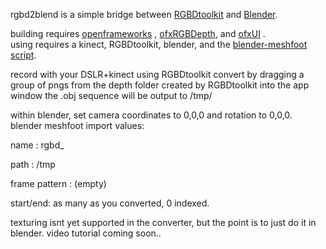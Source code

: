 rgbd2blend is a simple bridge between [RGBDtoolkit](http://rgbdtoolkit.com/) and [Blender](http://www.blender.org/). 

building requires [openframeworks](https://github.com/openframeworks/openFrameworks) ,  [ofxRGBDepth](https://github.com/obviousjim/), and [ofxUI](https://github.com/rezaali/ofxUI) .  
using requires a kinect, RGBDtoolkit, blender, and the [blender-meshfoot script](http://blenderartists.org/forum/showthread.php?252844-Script-Meshfoot-OBJ-Sequence-Manager-%28For-Blender-2.6.2%29). 

record with your DSLR+kinect using RGBDtoolkit
convert by dragging a group of pngs from the depth folder created by RGBDtoolkit into the app window
the .obj sequence will be output to /tmp/

within blender, set camera coordinates to 0,0,0 and rotation to 0,0,0.
blender meshfoot import values:

name : rgbd_

path : /tmp

frame pattern : (empty)

start/end: as many as you converted, 0 indexed.


texturing isnt yet supported in the converter, but the point is to just do it in blender.
video tutorial coming soon..
   


